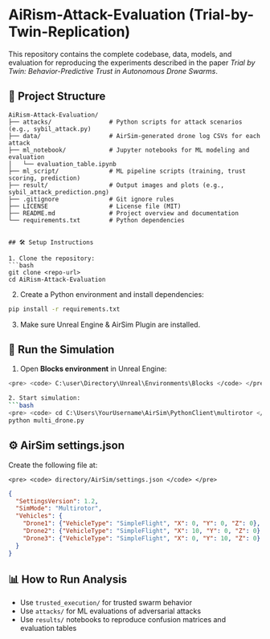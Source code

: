 # AiRism-Attack-Evaluation (Trial-by-Twin-Replication)

This repository contains the complete codebase, data, models, and evaluation for reproducing the experiments described in the paper *Trial by Twin: Behavior-Predictive Trust in Autonomous Drone Swarms*.

## 🧠 Project Structure

```
AiRism-Attack-Evaluation/
├── attacks/                # Python scripts for attack scenarios (e.g., sybil_attack.py)
├── data/                   # AirSim-generated drone log CSVs for each attack
├── ml_notebook/            # Jupyter notebooks for ML modeling and evaluation
│   └── evaluation_table.ipynb
├── ml_script/              # ML pipeline scripts (training, trust scoring, prediction)
├── result/                 # Output images and plots (e.g., sybil_attack_prediction.png)
├── .gitignore              # Git ignore rules
├── LICENSE                 # License file (MIT)
├── README.md               # Project overview and documentation
└── requirements.txt        # Python dependencies


## 🛠️ Setup Instructions

1. Clone the repository:
```bash
git clone <repo-url>
cd AiRism-Attack-Evaluation
```

2. Create a Python environment and install dependencies:
```bash
pip install -r requirements.txt
```

3. Make sure Unreal Engine & AirSim Plugin are installed.

## 🚀 Run the Simulation

1. Open **Blocks environment** in Unreal Engine:
```bash
<pre> <code> C:\user\Directory\Unreal\Environments\Blocks </code> </pre>

2. Start simulation:
```bash
<pre> <code> cd C:\Users\YourUsername\AirSim\PythonClient\multirotor </code> </pre>
python multi_drone.py
```

## ⚙️ AirSim settings.json

Create the following file at:
```
<pre> <code> directory/AirSim/settings.json </code> </pre>
```

```json
{
  "SettingsVersion": 1.2,
  "SimMode": "Multirotor",
  "Vehicles": {
    "Drone1": {"VehicleType": "SimpleFlight", "X": 0, "Y": 0, "Z": 0},
    "Drone2": {"VehicleType": "SimpleFlight", "X": 10, "Y": 0, "Z": 0},
    "Drone3": {"VehicleType": "SimpleFlight", "X": 0, "Y": 10, "Z": 0}
  }
}
```

## 📊 How to Run Analysis

- Use `trusted_execution/` for trusted swarm behavior
- Use `attacks/` for ML evaluations of adversarial attacks
- Use `results/` notebooks to reproduce confusion matrices and evaluation tables
